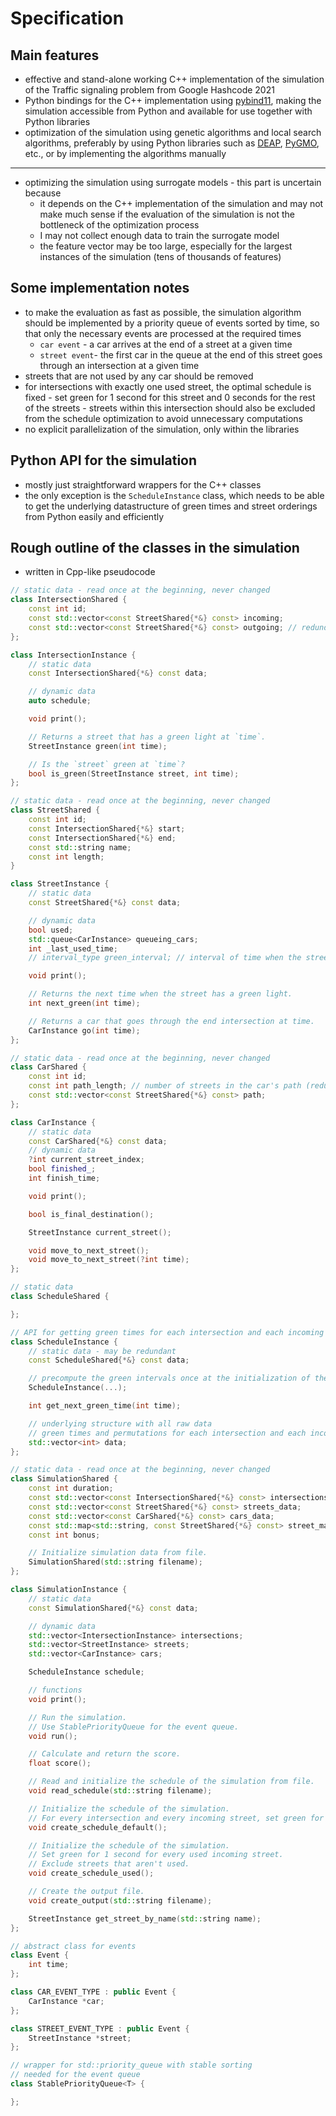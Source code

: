 # Specification

## Main features
- effective and stand-alone working C++ implementation of the simulation of the Traffic signaling problem from Google Hashcode 2021
- Python bindings for the C++ implementation using [pybind11](https://pybind11.readthedocs.io/), making the simulation accessible from Python and available for use together with Python libraries
- optimization of the simulation using genetic algorithms and local search algorithms, preferably by using Python libraries such as [DEAP](https://deap.readthedocs.io/), [PyGMO](https://esa.github.io/pygmo2/), etc., or by implementing the algorithms manually
---
- optimizing the simulation using surrogate models - this part is uncertain because
    - it depends on the C++ implementation of the simulation and may not make much sense if the evaluation of the simulation is not the bottleneck of the optimization process
    - I may not collect enough data to train the surrogate model
    - the feature vector may be too large, especially for the largest instances of the simulation (tens of thousands of features)

## Some implementation notes
- to make the evaluation as fast as possible, the simulation algorithm should be implemented by a priority queue of events sorted by time, so that only the necessary events are processed at the required times
    - `car event` - a car arrives at the end of a street at a given time
    - `street event`- the first car in the queue at the end of this street goes through an intersection at a given time
- streets that are not used by any car should be removed
- for intersections with exactly one used street, the optimal schedule is fixed - set green for 1 second for this street and 0 seconds for the rest of the streets - streets within this intersection should also be excluded from the schedule optimization to avoid unnecessary computations
- no explicit parallelization of the simulation, only within the libraries

## Python API for the simulation
- mostly just straightforward wrappers for the C++ classes
- the only exception is the `ScheduleInstance` class, which needs to be able to get the underlying datastructure of green times and street orderings from Python easily and efficiently

## Rough outline of the classes in the simulation
- written in Cpp-like pseudocode

```cpp
// static data - read once at the beginning, never changed
class IntersectionShared {
    const int id;
    const std::vector<const StreetShared{*&} const> incoming;
    const std::vector<const StreetShared{*&} const> outgoing; // redundant
};

class IntersectionInstance {
    // static data
    const IntersectionShared{*&} const data;

    // dynamic data
    auto schedule;

    void print();

    // Returns a street that has a green light at `time`.
    StreetInstance green(int time);

    // Is the `street` green at `time`?
    bool is_green(StreetInstance street, int time);
};
```

```cpp
// static data - read once at the beginning, never changed
class StreetShared {
    const int id;
    const IntersectionShared{*&} start;
    const IntersectionShared{*&} end;
    const std::string name;
    const int length;
}

class StreetInstance {
    // static data
    const StreetShared{*&} const data;

    // dynamic data
    bool used;
    std::queue<CarInstance> queueing_cars;
    int _last_used_time;
    // interval_type green_interval; // interval of time when the street is green (modulo the cycle of the intersection)

    void print();

    // Returns the next time when the street has a green light.
    int next_green(int time);

    // Returns a car that goes through the end intersection at time.
    CarInstance go(int time);
};
```

```cpp
// static data - read once at the beginning, never changed
class CarShared {
    const int id;
    const int path_length; // number of streets in the car's path (redundant)
    const std::vector<const StreetShared{*&} const> path;
};

class CarInstance {
    // static data
    const CarShared{*&} const data;
    // dynamic data
    ?int current_street_index;
    bool finished_;
    int finish_time;

    void print();

    bool is_final_destination();

    StreetInstance current_street();

    void move_to_next_street();
    void move_to_next_street(?int time);
};
```

```cpp
// static data
class ScheduleShared {

};

// API for getting green times for each intersection and each incoming street and the ordering
class ScheduleInstance {
    // static data - may be redundant
    const ScheduleShared{*&} const data;

    // precompute the green intervals once at the initialization of the schedule
    ScheduleInstance(...);

    int get_next_green_time(int time);

    // underlying structure with all raw data
    // green times and permutations for each intersection and each incoming street
    std::vector<int> data;
};
```

```cpp
// static data - read once at the beginning, never changed
class SimulationShared {
    const int duration;
    const std::vector<const IntersectionShared{*&} const> intersections_data;
    const std::vector<const StreetShared{*&} const> streets_data;
    const std::vector<const CarShared{*&} const> cars_data;
    const std::map<std::string, const StreetShared{*&} const> street_mappping;
    const int bonus;

    // Initialize simulation data from file.
    SimulationShared(std::string filename);
};

class SimulationInstance {
    // static data
    const SimulationShared{*&} const data;

    // dynamic data
    std::vector<IntersectionInstance> intersections;
    std::vector<StreetInstance> streets;
    std::vector<CarInstance> cars;

    ScheduleInstance schedule;

    // functions
    void print();

    // Run the simulation.
    // Use StablePriorityQueue for the event queue.
    void run();

    // Calculate and return the score.
    float score();

    // Read and initialize the schedule of the simulation from file.
    void read_schedule(std::string filename);

    // Initialize the schedule of the simulation.
    // For every intersection and every incoming street, set green for 1 second.
    void create_schedule_default();

    // Initialize the schedule of the simulation.
    // Set green for 1 second for every used incoming street. 
    // Exclude streets that aren't used.
    void create_schedule_used();

    // Create the output file.
    void create_output(std::string filename);

    StreetInstance get_street_by_name(std::string name);
};
```

```cpp
// abstract class for events
class Event {
    int time;
};

class CAR_EVENT_TYPE : public Event {
    CarInstance *car;
};

class STREET_EVENT_TYPE : public Event {
    StreetInstance *street;
};
```

```cpp
// wrapper for std::priority_queue with stable sorting
// needed for the event queue
class StablePriorityQueue<T> {

};
```
